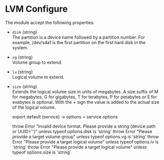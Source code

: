 
# LVM Configure

The module accept the following properties:

*   `disk` (string)   
    The partition is a device name followed by a partition number.
    For example, /dev/sda1 is the first partition on the first hard disk in
    the system.   
*   `vg` (string)   
    Volume group to extend.   
*   `lv` (string)   
    Logical volume to extend.   
*   `size` (string)   
    Extends the logical volume size in units of megabytes. 
    A size suffix of M for megabytes, G for gigabytes, T for terabytes, P for petabytes or E for exabytes is optional.
    With the + sign the value is added to the actual size of the logical volume. 

    export default (service) ->
      options = service.options
      
      throw Error "Invalid device format. Please provide a string (device path or UUID='<uuid>')" unless typeof options.disk is 'string'
      throw Error "Please provide a target volume group" unless typeof options.vg is 'string'
      throw Error "Please provide a target logical volume" unless typeof options.lv is 'string'
      throw Error "Please provide a target logical volume" unless typeof options.size is 'string'
